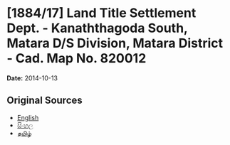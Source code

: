 # [1884/17] Land Title Settlement Dept. - Kanaththagoda South, Matara D/S Division, Matara District - Cad. Map No. 820012

**Date:** 2014-10-13

## Original Sources

- [English](https://documents.gov.lk/view/extra-gazettes/2014/10/1884-17_E.pdf)
- [සිංහල](https://documents.gov.lk/view/extra-gazettes/2014/10/1884-17_S.pdf)
- [தமிழ்](https://documents.gov.lk/view/extra-gazettes/2014/10/1884-17_T.pdf)
